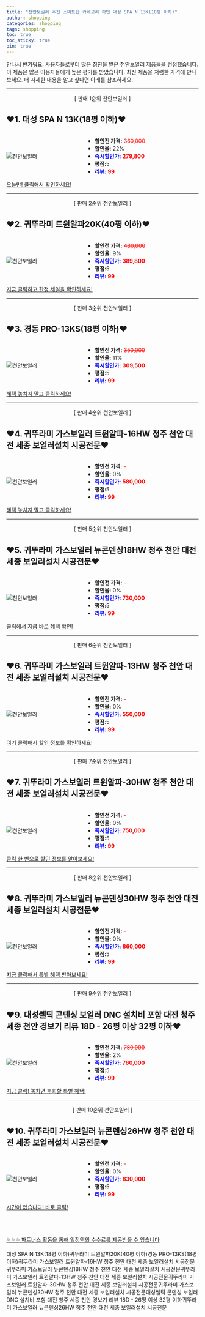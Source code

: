 ```yaml
---
title: "천안보일러 추천 스마트한 카테고리 확인 대성 SPA N 13K(18평 이하)"
author: shopping
categories: shopping
tags: shopping
toc: true
toc_sticky: true
pin: true
---
```

만나서 반가워요. 사용자들로부터 많은 칭찬을 받은 천안보일러 제품들을 선정했습니다. 이 제품은 많은 이용자들에게 높은 평가를 받았습니다. 최신 제품을 저렴한 가격에 만나보세요. 더 자세한 내용을 알고 싶다면 아래를 참조하세요.

---
<p class="toplist" style="margin: 0 auto; display: block; width: fit-content;">[ 판매 1순위 천안보일러 ]</p>

<h2><strong>❤️1. 대성 SPA N 13K(18평 이하)❤️</strong></h2>

<div style="display: flex; align-items: center;">
    <div style="flex: 0.4;">
        <img src="https://thumbnail10.coupangcdn.com/thumbnails/remote/230x230ex/image/vendor_inventory/b664/3be4f509ae6883a365cb8082841de7c1000000a868d571f80ac89c950f50.jpg" alt="천안보일러" style="max-width: 100%;">
    </div>
    <div style="flex: 0.6; margin-left: 10px;">
        <ul>
            <li><strong>할인전 가격:</strong> <del style="color: red;">360,000</del></li>
            <li><strong>할인율:</strong> 22%</li>
            <li><span style='color:blue'><strong>즉시할인가:</strong></span> <span style='color:red'><strong>279,800</strong></span></li>
            <li><strong>평점:</strong>5</li>
            <li><span style='color:blue'><strong>리뷰:</strong></span> <span style='color:red'><strong>99</strong></span></li>
        </ul>
    </div>
</div>
<div class="center">
    <a href="https://William4Davisa.github.io?lptag=AF9450613&subid=githubio&pageKey=1114934109&traceid=V0-153&itemId=2079596779&vendorItemId=70078658267" class="myButton">
        오늘만! 클릭해서 확인하세요!
    </a>
</div>


---
<p class="toplist" style="margin: 0 auto; display: block; width: fit-content;">[ 판매 2순위 천안보일러 ]</p>

<h2><strong>❤️2. 귀뚜라미 트윈알파20K(40평 이하)❤️</strong></h2>

<div style="display: flex; align-items: center;">
    <div style="flex: 0.4;">
        <img src="https://thumbnail8.coupangcdn.com/thumbnails/remote/230x230ex/image/vendor_inventory/6174/b5df5ac2bc9a295c70c8cece11503e36e6c882a9354cd7cf610b7ccc58ea.jpg" alt="천안보일러" style="max-width: 100%;">
    </div>
    <div style="flex: 0.6; margin-left: 10px;">
        <ul>
            <li><strong>할인전 가격:</strong> <del style="color: red;">430,000</del></li>
            <li><strong>할인율:</strong> 9%</li>
            <li><span style='color:blue'><strong>즉시할인가:</strong></span> <span style='color:red'><strong>389,800</strong></span></li>
            <li><strong>평점:</strong>5</li>
            <li><span style='color:blue'><strong>리뷰:</strong></span> <span style='color:red'><strong>99</strong></span></li>
        </ul>
    </div>
</div>
<div class="center">
    <a href="https://William4Davisa.github.io?lptag=AF9450613&subid=githubio&pageKey=1074326471&traceid=V0-153&itemId=2023784750&vendorItemId=70049348463" class="myButton">
        지금 클릭하고 한정 세일을 확인하세요!
    </a>
</div>


---
<p class="toplist" style="margin: 0 auto; display: block; width: fit-content;">[ 판매 3순위 천안보일러 ]</p>

<h2><strong>❤️3. 경동 PRO-13KS(18평 이하)❤️</strong></h2>

<div style="display: flex; align-items: center;">
    <div style="flex: 0.4;">
        <img src="https://thumbnail6.coupangcdn.com/thumbnails/remote/230x230ex/image/vendor_inventory/1edc/02672c3a725d8fdb005673232e9d75de763eb08224e8e99ee576bf32a61d.jpg" alt="천안보일러" style="max-width: 100%;">
    </div>
    <div style="flex: 0.6; margin-left: 10px;">
        <ul>
            <li><strong>할인전 가격:</strong> <del style="color: red;">350,000</del></li>
            <li><strong>할인율:</strong> 11%</li>
            <li><span style='color:blue'><strong>즉시할인가:</strong></span> <span style='color:red'><strong>309,500</strong></span></li>
            <li><strong>평점:</strong>5</li>
            <li><span style='color:blue'><strong>리뷰:</strong></span> <span style='color:red'><strong>99</strong></span></li>
        </ul>
    </div>
</div>
<div class="center">
    <a href="https://William4Davisa.github.io?lptag=AF9450613&subid=githubio&pageKey=1093359758&traceid=V0-153&itemId=2050018011&vendorItemId=70049344174" class="myButton">
        혜택 놓치지 말고 클릭하세요!
    </a>
</div>


---
<p class="toplist" style="margin: 0 auto; display: block; width: fit-content;">[ 판매 4순위 천안보일러 ]</p>

<h2><strong>❤️4. 귀뚜라미 가스보일러 트윈알파-16HW 청주 천안 대전 세종 보일러설치 시공전문❤️</strong></h2>

<div style="display: flex; align-items: center;">
    <div style="flex: 0.4;">
        <img src="https://thumbnail6.coupangcdn.com/thumbnails/remote/230x230ex/image/vendor_inventory/5351/620b76cddf7f35e547e32830e9143892888a636e715f061e57e91ff5e28d.jpg" alt="천안보일러" style="max-width: 100%;">
    </div>
    <div style="flex: 0.6; margin-left: 10px;">
        <ul>
            <li><strong>할인전 가격:</strong> <del style="color: red;">-</del></li>
            <li><strong>할인율:</strong> 0%</li>
            <li><span style='color:blue'><strong>즉시할인가:</strong></span> <span style='color:red'><strong>580,000</strong></span></li>
            <li><strong>평점:</strong>5</li>
            <li><span style='color:blue'><strong>리뷰:</strong></span> <span style='color:red'><strong>99</strong></span></li>
        </ul>
    </div>
</div>
<div class="center">
    <a href="https://William4Davisa.github.io?lptag=AF9450613&subid=githubio&pageKey=7412523948&traceid=V0-153&itemId=19209873868&vendorItemId=86327000102" class="myButton">
        혜택 놓치지 말고 클릭하세요!
    </a>
</div>


---
<p class="toplist" style="margin: 0 auto; display: block; width: fit-content;">[ 판매 5순위 천안보일러 ]</p>

<h2><strong>❤️5. 귀뚜라미 가스보일러 뉴콘덴싱18HW 청주 천안 대전 세종 보일러설치 시공전문❤️</strong></h2>

<div style="display: flex; align-items: center;">
    <div style="flex: 0.4;">
        <img src="https://thumbnail10.coupangcdn.com/thumbnails/remote/230x230ex/image/vendor_inventory/196c/ed2734fb1e2b8c736ab67e2490a8ffdff254d2bf34ca9a6ca170e77821cb.jpg" alt="천안보일러" style="max-width: 100%;">
    </div>
    <div style="flex: 0.6; margin-left: 10px;">
        <ul>
            <li><strong>할인전 가격:</strong> <del style="color: red;">-</del></li>
            <li><strong>할인율:</strong> 0%</li>
            <li><span style='color:blue'><strong>즉시할인가:</strong></span> <span style='color:red'><strong>730,000</strong></span></li>
            <li><strong>평점:</strong>5</li>
            <li><span style='color:blue'><strong>리뷰:</strong></span> <span style='color:red'><strong>99</strong></span></li>
        </ul>
    </div>
</div>
<div class="center">
    <a href="https://William4Davisa.github.io?lptag=AF9450613&subid=githubio&pageKey=7370356135&traceid=V0-153&itemId=19010983137&vendorItemId=86135672704" class="myButton">
        클릭해서 지금 바로 혜택 확인!
    </a>
</div>


---
<p class="toplist" style="margin: 0 auto; display: block; width: fit-content;">[ 판매 6순위 천안보일러 ]</p>

<h2><strong>❤️6. 귀뚜라미 가스보일러 트윈알파-13HW 청주 천안 대전 세종 보일러설치 시공전문❤️</strong></h2>

<div style="display: flex; align-items: center;">
    <div style="flex: 0.4;">
        <img src="https://thumbnail10.coupangcdn.com/thumbnails/remote/230x230ex/image/vendor_inventory/4ffa/d42856c0c5bafb8fcddabad099c3ac808975034ffa11bf4847e069d575dd.jpg" alt="천안보일러" style="max-width: 100%;">
    </div>
    <div style="flex: 0.6; margin-left: 10px;">
        <ul>
            <li><strong>할인전 가격:</strong> <del style="color: red;">-</del></li>
            <li><strong>할인율:</strong> 0%</li>
            <li><span style='color:blue'><strong>즉시할인가:</strong></span> <span style='color:red'><strong>550,000</strong></span></li>
            <li><strong>평점:</strong>5</li>
            <li><span style='color:blue'><strong>리뷰:</strong></span> <span style='color:red'><strong>99</strong></span></li>
        </ul>
    </div>
</div>
<div class="center">
    <a href="https://William4Davisa.github.io?lptag=AF9450613&subid=githubio&pageKey=7412524297&traceid=V0-153&itemId=19209877165&vendorItemId=86327000939" class="myButton">
        여기 클릭해서 할인 정보를 확인하세요!
    </a>
</div>


---
<p class="toplist" style="margin: 0 auto; display: block; width: fit-content;">[ 판매 7순위 천안보일러 ]</p>

<h2><strong>❤️7. 귀뚜라미 가스보일러 트윈알파-30HW 청주 천안 대전 세종 보일러설치 시공전문❤️</strong></h2>

<div style="display: flex; align-items: center;">
    <div style="flex: 0.4;">
        <img src="https://thumbnail9.coupangcdn.com/thumbnails/remote/230x230ex/image/vendor_inventory/8742/c5beac0692ad5a220756a56edf6c02cfb10a5f6201b5452de68a813eb119.jpg" alt="천안보일러" style="max-width: 100%;">
    </div>
    <div style="flex: 0.6; margin-left: 10px;">
        <ul>
            <li><strong>할인전 가격:</strong> <del style="color: red;">-</del></li>
            <li><strong>할인율:</strong> 0%</li>
            <li><span style='color:blue'><strong>즉시할인가:</strong></span> <span style='color:red'><strong>750,000</strong></span></li>
            <li><strong>평점:</strong>5</li>
            <li><span style='color:blue'><strong>리뷰:</strong></span> <span style='color:red'><strong>99</strong></span></li>
        </ul>
    </div>
</div>
<div class="center">
    <a href="https://William4Davisa.github.io?lptag=AF9450613&subid=githubio&pageKey=7412523969&traceid=V0-153&itemId=19209874043&vendorItemId=86327000312" class="myButton">
        클릭 한 번으로 할인 정보를 알아보세요!
    </a>
</div>


---
<p class="toplist" style="margin: 0 auto; display: block; width: fit-content;">[ 판매 8순위 천안보일러 ]</p>

<h2><strong>❤️8. 귀뚜라미 가스보일러 뉴콘덴싱30HW 청주 천안 대전 세종 보일러설치 시공전문❤️</strong></h2>

<div style="display: flex; align-items: center;">
    <div style="flex: 0.4;">
        <img src="https://thumbnail10.coupangcdn.com/thumbnails/remote/230x230ex/image/vendor_inventory/89f0/2b894f36186ff5fb2822a261b0bd562423ac1e875501be10adb56770d179.jpg" alt="천안보일러" style="max-width: 100%;">
    </div>
    <div style="flex: 0.6; margin-left: 10px;">
        <ul>
            <li><strong>할인전 가격:</strong> <del style="color: red;">-</del></li>
            <li><strong>할인율:</strong> 0%</li>
            <li><span style='color:blue'><strong>즉시할인가:</strong></span> <span style='color:red'><strong>860,000</strong></span></li>
            <li><strong>평점:</strong>5</li>
            <li><span style='color:blue'><strong>리뷰:</strong></span> <span style='color:red'><strong>99</strong></span></li>
        </ul>
    </div>
</div>
<div class="center">
    <a href="https://William4Davisa.github.io?lptag=AF9450613&subid=githubio&pageKey=7412524335&traceid=V0-153&itemId=19209877387&vendorItemId=86327001571" class="myButton">
        지금 클릭해서 특별 혜택 받아보세요!
    </a>
</div>


---
<p class="toplist" style="margin: 0 auto; display: block; width: fit-content;">[ 판매 9순위 천안보일러 ]</p>

<h2><strong>❤️9. 대성쎌틱 콘덴싱 보일러 DNC 설치비 포함 대전 청주 세종 천안 경보기 리뷰 18D - 26평 이상 32평 이하❤️</strong></h2>

<div style="display: flex; align-items: center;">
    <div style="flex: 0.4;">
        <img src="https://thumbnail9.coupangcdn.com/thumbnails/remote/230x230ex/image/vendor_inventory/83d1/7bb3c3f4675950f262bfed1e6785aa4f81973c32048025c5c91112f204af.jpg" alt="천안보일러" style="max-width: 100%;">
    </div>
    <div style="flex: 0.6; margin-left: 10px;">
        <ul>
            <li><strong>할인전 가격:</strong> <del style="color: red;">780,000</del></li>
            <li><strong>할인율:</strong> 2%</li>
            <li><span style='color:blue'><strong>즉시할인가:</strong></span> <span style='color:red'><strong>760,000</strong></span></li>
            <li><strong>평점:</strong>5</li>
            <li><span style='color:blue'><strong>리뷰:</strong></span> <span style='color:red'><strong>99</strong></span></li>
        </ul>
    </div>
</div>
<div class="center">
    <a href="https://William4Davisa.github.io?lptag=AF9450613&subid=githubio&pageKey=7412955589&traceid=V0-153&itemId=19211818301&vendorItemId=86328901141" class="myButton">
        지금 클릭! 놓치면 후회할 특별 혜택!
    </a>
</div>


---
<p class="toplist" style="margin: 0 auto; display: block; width: fit-content;">[ 판매 10순위 천안보일러 ]</p>

<h2><strong>❤️10. 귀뚜라미 가스보일러 뉴콘덴싱26HW 청주 천안 대전 세종 보일러설치 시공전문❤️</strong></h2>

<div style="display: flex; align-items: center;">
    <div style="flex: 0.4;">
        <img src="https://thumbnail8.coupangcdn.com/thumbnails/remote/230x230ex/image/vendor_inventory/a473/fcfb1ad31955c8d98542ace9c949ef4cbbf56d48928d04b78b97b4bdee27.jpg" alt="천안보일러" style="max-width: 100%;">
    </div>
    <div style="flex: 0.6; margin-left: 10px;">
        <ul>
            <li><strong>할인전 가격:</strong> <del style="color: red;">-</del></li>
            <li><strong>할인율:</strong> 0%</li>
            <li><span style='color:blue'><strong>즉시할인가:</strong></span> <span style='color:red'><strong>830,000</strong></span></li>
            <li><strong>평점:</strong>5</li>
            <li><span style='color:blue'><strong>리뷰:</strong></span> <span style='color:red'><strong>99</strong></span></li>
        </ul>
    </div>
</div>
<div class="center">
    <a href="https://William4Davisa.github.io?lptag=AF9450613&subid=githubio&pageKey=8161072619&traceid=V0-153&itemId=23267084354&vendorItemId=86327000982" class="myButton">
        시간이 없습니다! 바로 클릭!
    </a>
</div>

<br><br><br>[💦 💦 💦 파트너스 활동을 통해 일정액의 수수료를 제공받을 수 있습니다](https://link.coupang.com/a/bcpT2c)<br><br>대성 SPA N 13K(18평 이하)귀뚜라미 트윈알파20K(40평 이하)경동 PRO-13KS(18평 이하)귀뚜라미 가스보일러 트윈알파-16HW 청주 천안 대전 세종 보일러설치 시공전문귀뚜라미 가스보일러 뉴콘덴싱18HW 청주 천안 대전 세종 보일러설치 시공전문귀뚜라미 가스보일러 트윈알파-13HW 청주 천안 대전 세종 보일러설치 시공전문귀뚜라미 가스보일러 트윈알파-30HW 청주 천안 대전 세종 보일러설치 시공전문귀뚜라미 가스보일러 뉴콘덴싱30HW 청주 천안 대전 세종 보일러설치 시공전문대성쎌틱 콘덴싱 보일러 DNC 설치비 포함 대전 청주 세종 천안 경보기 리뷰 18D - 26평 이상 32평 이하귀뚜라미 가스보일러 뉴콘덴싱26HW 청주 천안 대전 세종 보일러설치 시공전문